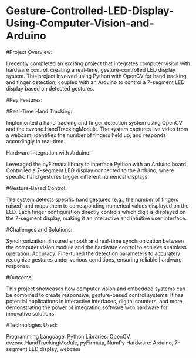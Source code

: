 # Gesture-Controlled-LED-Display-Using-Computer-Vision-and-Arduino

#Project Overview:

I recently completed an exciting project that integrates computer vision with hardware control, creating a real-time, gesture-controlled LED display system. This project involved using Python with OpenCV for hand tracking and finger detection, coupled with an Arduino to control a 7-segment LED display based on detected gestures.

#Key Features:

#Real-Time Hand Tracking:

Implemented a hand tracking and finger detection system using OpenCV and the cvzone.HandTrackingModule.
The system captures live video from a webcam, identifies the number of fingers held up, and responds accordingly in real-time.

Hardware Integration with Arduino:

Leveraged the pyFirmata library to interface Python with an Arduino board.
Controlled a 7-segment LED display connected to the Arduino, where specific hand gestures trigger different numerical displays.

#Gesture-Based Control:

The system detects specific hand gestures (e.g., the number of fingers raised) and maps them to corresponding numerical values displayed on the LED.
Each finger configuration directly controls which digit is displayed on the 7-segment display, making it an interactive and intuitive user interface.

#Challenges and Solutions:

Synchronization: Ensured smooth and real-time synchronization between the computer vision module and the hardware control to achieve seamless operation.
Accuracy: Fine-tuned the detection parameters to accurately recognize gestures under various conditions, ensuring reliable hardware response.

#Outcome:

This project showcases how computer vision and embedded systems can be combined to create responsive, gesture-based control systems. It has potential applications in interactive interfaces, digital counters, and more, demonstrating the power of integrating software with hardware for innovative solutions.

#Technologies Used:

Programming Language: Python
Libraries: OpenCV, cvzone.HandTrackingModule, pyFirmata, NumPy
Hardware: Arduino, 7-segment LED display, webcam
